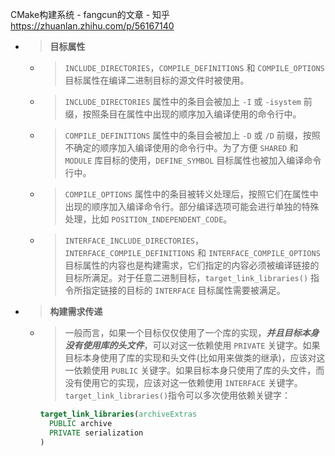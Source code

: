 
CMake构建系统 - fangcun的文章 - 知乎 https://zhuanlan.zhihu.com/p/56167140
- > **目标属性**
  * > `INCLUDE_DIRECTORIES`，`COMPILE_DEFINITIONS` 和 `COMPILE_OPTIONS` 目标属性在编译二进制目标的源文件时被使用。
  * > `INCLUDE_DIRECTORIES` 属性中的条目会被加上 `-I` 或 `-isystem` 前缀，按照条目在属性中出现的顺序加入编译使用的命令行中。
  * > `COMPILE_DEFINITIONS` 属性中的条目会被加上 `-D` 或 `/D` 前缀，按照不确定的顺序加入编译使用的命令行中。为了方便 `SHARED` 和 `MODULE` 库目标的使用，`DEFINE_SYMBOL` 目标属性也被加入编译命令行中。
  * > `COMPILE_OPTIONS` 属性中的条目被转义处理后，按照它们在属性中出现的顺序加入编译命令行。部分编译选项可能会进行单独的特殊处理，比如 `POSITION_INDEPENDENT_CODE`。
  * > `INTERFACE_INCLUDE_DIRECTORIES`，`INTERFACE_COMPILE_DEFINITIONS` 和 `INTERFACE_COMPILE_OPTIONS` 目标属性的内容也是构建需求，它们指定的内容必须被编译链接的目标所满足。对于任意二进制目标，`target_link_libraries()` 指令所指定链接的目标的 `INTERFACE` 目标属性需要被满足。
- > **构建需求传递**
  * > 一般而言，如果一个目标仅仅使用了一个库的实现，***并且目标本身没有使用库的头文件***，可以对这一依赖使用 `PRIVATE` 关键字。如果目标本身使用了库的实现和头文件(比如用来做类的继承)，应该对这一依赖使用 `PUBLIC` 关键字。如果目标本身只使用了库的头文件，而没有使用它的实现，应该对这一依赖使用 `INTERFACE` 关键字。`target_link_libraries()`指令可以多次使用依赖关键字：
    ```cmake
    target_link_libraries(archiveExtras
      PUBLIC archive
      PRIVATE serialization
    )
    ```
